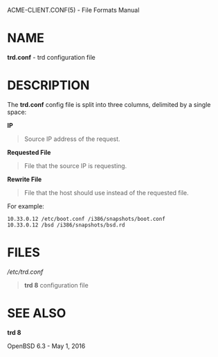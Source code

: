 ACME-CLIENT.CONF(5) - File Formats Manual

# NAME

**trd.conf** - trd configuration file

# DESCRIPTION

The
**trd.conf**
config file is split into three columns, delimited by a single space:

**IP**

> Source IP address of the request.

**Requested File**

> File that the source IP is requesting.

**Rewrite File**

> File that the host should use instead of the requested file.

For example:

	10.33.0.12 /etc/boot.conf /i386/snapshots/boot.conf
	10.33.0.12 /bsd /i386/snapshots/bsd.rd

# FILES

*/etc/trd.conf*

> **trd 8**
> configuration file

# SEE ALSO

**trd 8**

OpenBSD 6.3 - May 1, 2016
